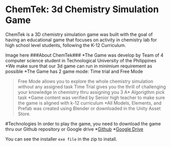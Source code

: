 # ChemTek: 3d Chemistry Simulation Game
ChemTek is a 3D chemistry simulation game was built with the goal of having an educational game that focuses on activity in chemistry lab for high school level students, following the K-12 Curriculum. 

Image here
###About ChemTek###
*The Game was develop by Team of 4 computer science student in Technological University of the Philippines
*We make sure that our 3d game can run in minimium requirement as possible
*The Game has 2 game mode: Time trial and Free Mode
>Free Mode allows you to explore the whole chemistry simulation without any assigned task
>Time Trial gives you the thrill of challenging your knowledge in chemistry thru assigning you 3 A* Algorigthm pick task
*Game content was verified by Senior high teacher to make sure the game is aligned with k-12 curriculum
*All Models, Elements, and Prefab was created using Blender or downloaded in the Unity Asset Store.

#Technologies
In order to play the game, you need to download the game thru our Github repository or Google drive
*[Github](https://github.com/jaimehanz/ChemTek/)
*[Google Drive](https://drive.google.com/drive/folders/1yXVvsGFE8Sb9yAhPDEHf7bJ3JltspHWH?usp=sharing)

You can see the installer `exe file` in the zip to install.

